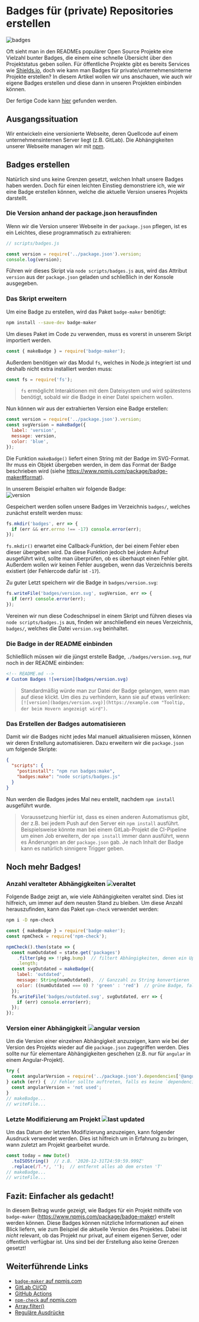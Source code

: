 # Badges für (private) Repositories erstellen
![badges](assets/badges_1.png)

Oft sieht man in den READMEs populärer Open Source Projekte eine Vielzahl bunter Badges, die einem eine schnelle Übersicht über den Projektstatus geben sollen. Für öffentliche Projekte gibt es bereits Services wie [Shields.io](https://shields.io/), doch wie kann man Badges für private/unternehmensinterne Projekte erstellen?
In diesem Artikel wollen wir uns anschauen, wie auch wir eigene Badges erstellen und diese dann in unseren Projekten einbinden können.

Der fertige Code kann [hier](https://github.com/MalteHei/custom-badges) gefunden werden.


## Ausgangssituation
Wir entwickeln eine versionierte Webseite, deren Quellcode auf einem unternehmensinternen Server liegt (z.B. GitLab). Die Abhängigkeiten unserer Webseite managen wir mit [npm](https://www.npmjs.com/).

## Badges erstellen
Natürlich sind uns keine Grenzen gesetzt, welchen Inhalt unsere Badges haben werden. Doch für einen leichten Einstieg demonstriere ich, wie wir eine Badge erstellen können, welche die aktuelle Version unseres Projekts darstellt.

### Die Version anhand der package.json herausfinden
Wenn wir die Version unserer Webseite in der `package.json` pflegen, ist es ein Leichtes, diese programmatisch zu extrahieren:
```js
// scripts/badges.js

const version = require('../package.json').version;
console.log(version);
```
Führen wir dieses Skript via `node scripts/badges.js` aus, wird das Attribut `version` aus der `package.json` geladen und schließlich in der Konsole ausgegeben.

### Das Skript erweitern
Um eine Badge zu erstellen, wird das Paket `badge-maker` benötigt:
```bash
npm install --save-dev badge-maker
```

Um dieses Paket im Code zu verwenden, muss es vorerst in unserem Skript importiert werden.
```js
const { makeBadge } = require('badge-maker');
```

Außerdem benötigen wir das Modul `fs`, welches in Node.js integriert ist und deshalb nicht extra installiert werden muss:
```js
const fs = require('fs');
```
>`fs` ermöglicht Interaktionen mit dem Dateisystem und wird spätestens benötigt, sobald wir die Badge in einer Datei speichern wollen.

Nun können wir aus der extrahierten Version eine Badge erstellen:
```js
const version = require('../package.json').version;
const svgVersion = makeBadge({
  label: 'version',
  message: version,
  color: 'blue',
});
```
Die Funktion `makeBadge()` liefert einen String mit der Badge im SVG-Format.
Ihr muss ein Objekt übergeben werden, in dem das Format der Badge beschrieben wird (siehe https://www.npmjs.com/package/badge-maker#format).

In unserem Beispiel erhalten wir folgende Badge:<br>
![version](assets/badges/version.svg)

Gespeichert werden sollen unsere Badges im Verzeichnis `badges/`, welches zunächst erstellt werden muss:
```js
fs.mkdir('badges', err => {
  if (err && err.errno !== -17) console.error(err);
});
```
`fs.mkdir()` erwartet eine Callback-Funktion, der bei einem Fehler eben dieser übergeben wird.
Da diese Funktion jedoch bei _jedem_ Aufruf ausgeführt wird, sollte man überprüfen, ob es überhaupt einen Fehler gibt.
Außerdem wollen wir keinen Fehler ausgeben, wenn das Verzeichnis bereits existiert (der Fehlercode dafür ist `-17`).

Zu guter Letzt speichern wir die Badge in `badges/version.svg`:
```js
fs.writeFile('badges/version.svg', svgVersion, err => {
  if (err) console.error(err);
});
```
Vereinen wir nun diese Codeschnipsel in einem Skript und führen dieses via `node scripts/badges.js` aus, finden wir anschließend ein neues Verzeichnis, `badges/`, welches die Datei `version.svg` beinhaltet.

### Die Badge in der README einbinden
Schließlich müssen wir die jüngst erstelle Badge, `./badges/version.svg`, nur noch in der README einbinden:
```md
<!-- README.md -->
# Custom Badges ![version](badges/version.svg)
```
>Standardmäßig würde man zur Datei der Badge gelangen, wenn man auf diese klickt. Um dies zu verhindern, kann sie auf etwas verlinken: `[![version](badges/version.svg)](https://example.com "Tooltip, der beim Hovern angezeigt wird")`.

### Das Erstellen der Badges automatisieren
Damit wir die Badges nicht jedes Mal manuell aktualisieren müssen, können wir deren Erstellung automatisieren. Dazu erweitern wir die `package.json` um folgende Skripte:
```json
{
  "scripts": {
    "postinstall": "npm run badges:make",
    "badges:make": "node scripts/badges.js"
  }
}
```
Nun werden die Badges jedes Mal neu erstellt, nachdem `npm install` ausgeführt wurde.
>Voraussetzung hierfür ist, dass es einen anderen Automatismus gibt, der z.B. bei jedem Push auf den Server ein `npm install` ausführt.
>Beispielsweise könnte man bei einem GitLab-Projekt die CI-Pipeline um einen Job erweitern, der `npm install` immer dann ausführt, wenn es Änderungen an der `package.json` gab.
>Je nach Inhalt der Badge kann es natürlich sinnigere Trigger geben.

## Noch mehr Badges!
### Anzahl veralteter Abhängigkeiten ![veraltet](assets/badges/outdated.svg)
Folgende Badge zeigt an, wie viele Abhängigkeiten veraltet sind. Dies ist hilfreich, um immer auf dem neusten Stand zu bleiben. Um diese Anzahl herauszufinden, kann das Paket `npm-check` verwendet werden:
```bash
npm i -D npm-check
```
```js
const { makeBadge } = require('badge-maker');
const npmCheck = require('npm-check');

npmCheck().then(state => {
  const numOutdated = state.get('packages')
    .filter(pkg => !!pkg.bump)  // filtert Abhängigkeiten, denen ein Update (`bump`) zur Verfügung steht
    .length;
  const svgOutdated = makeBadge({
    label: 'outdated',
    message: String(numOutdated),  // Ganzzahl zu String konvertieren
    color: ((numOutdated === 0) ? 'green' : 'red')  // grüne Badge, falls 0 veraltet sind, andernfalls rot
  });
  fs.writeFile('badges/outdated.svg', svgOutdated, err => {
    if (err) console.error(err);
  });
});
```

### Version einer Abhängigkeit ![angular version](assets/badges/version_angular.svg)
Um die Version einer einzelnen Abhängigkeit anzuzeigen, kann wie bei der Version des Projekts wieder auf die `package.json` zugegriffen werden. Dies sollte nur für elementare Abhängigkeiten geschehen (z.B. nur für `angular` in einem Angular-Projekt).
```js
try {
  const angularVersion = require('../package.json').dependencies['@angular/core'];
} catch (err) {  // Fehler sollte auftreten, falls es keine `dependencies` gibt oder '@angular/core' keine Abhängigkeit ist
  const angularVersion = 'not used';
}
// makeBadge...
// writeFile...
```

### Letzte Modifizierung am Projekt ![last updated](assets/badges/last_updated.svg)
Um das Datum der letzten Modifizierung anzuzeigen, kann folgender Ausdruck verwendet werden. Dies ist hilfreich um in Erfahrung zu bringen, wann zuletzt am Projekt gearbeitet wurde.
```js
const today = new Date()
  .toISOString()  // z.B. '2020-12-31T24:59:59.999Z'
  .replace(/T.*/, '');  // entfernt alles ab dem ersten 'T'
// makeBadge...
// writeFile...
```


## Fazit: Einfacher als gedacht!
In diesem Beitrag wurde gezeigt, wie Badges für ein Projekt mithilfe von `badge-maker` (https://www.npmjs.com/package/badge-maker) erstellt werden können. Diese Badges können nützliche Informationen auf einen Blick liefern, wie zum Beispiel die aktuelle Version des Projektes. Dabei ist _nicht_ relevant, ob das Projekt nur privat, auf einem eigenen Server, oder öffentlich verfügbar ist. Uns sind bei der Erstellung also keine Grenzen gesetzt!


## Weiterführende Links
- [`badge-maker` auf npmjs.com](https://www.npmjs.com/package/badge-maker)
- [GitLab CI/CD](https://docs.gitlab.com/ee/ci/yaml/)
- [GitHub Actions](https://docs.github.com/en/free-pro-team@latest/actions)
- [`npm-check` auf npmjs.com](https://www.npmjs.com/package/npm-check)
- [Array.filter()](https://www.youtube.com/watch?v=qmnH5MT_luk)
- [Reguläre Ausdrücke](https://www.youtube.com/watch?v=7DG3kCDx53c&list=PLRqwX-V7Uu6YEypLuls7iidwHMdCM6o2w)
